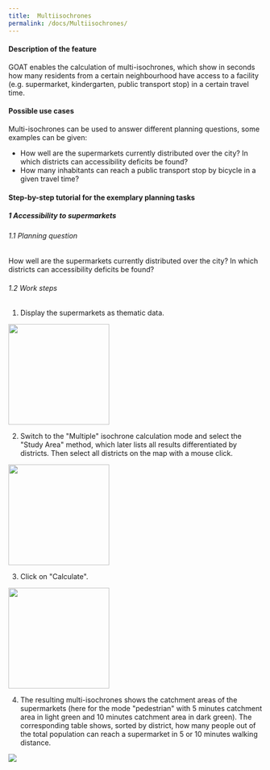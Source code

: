 ```yaml
---
title:  Multiisochrones
permalink: /docs/Multiisochrones/
---
```


#### Description of the feature
GOAT enables the calculation of multi-isochrones, which show in seconds how many residents from a certain neighbourhood have access to a facility (e.g. supermarket, kindergarten, public transport stop) in a certain travel time.

#### Possible use cases
Multi-isochrones can be used to answer different planning questions, some examples can be given:
- How well are the supermarkets currently distributed over the city? In which districts can accessibility deficits be found?
- How many inhabitants can reach a public transport stop by bicycle in a given travel time?


#### Step-by-step tutorial for the exemplary planning tasks
##### 1 Accessibility to supermarkets
###### 1.1 Planning question
How well are the supermarkets currently distributed over the city? In which districts can accessibility deficits be found?


###### 1.2 Work steps
1. Display the supermarkets as thematic data.  
<img class="img-responsive" src="../../img/Docs/training materials/Multiisochrones/amenity_supermarket.png" style="height:200px;">

2. Switch to the "Multiple" isochrone calculation mode and select the "Study Area" method, which later lists all results differentiated by districts. Then select all districts on the map with a mouse click.  
<img class="img-responsive" src="../../img/Docs/training materials/Multiisochrones/multi.png" style="height:200px;">

3. Click on "Calculate".  
<img class="img-responsive" src="../../img/Docs/training materials/Multiisochrones/calculate.png" style="height:200px;">

4. The resulting multi-isochrones shows the catchment areas of the supermarkets (here for the mode "pedestrian" with 5 minutes catchment area in light green and 10 minutes catchment area in dark green). The corresponding table shows, sorted by district, how many people out of the total population can reach a supermarket in 5 or 10 minutes walking distance.  
<img class="img-responsive" src="../../img/Docs/training materials/Multiisochrones/result_multiisochrone.png" >










 